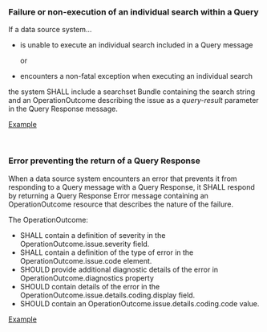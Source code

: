 ### Failure or non-execution of an individual search within a Query

If a data source system...

- is unable to execute an individual search included in a Query message

  or 

- encounters a non-fatal exception when executing an individual search 

the system SHALL include a searchset Bundle containing the search string and an OperationOutcome describing the issue as a *query-result* parameter in the Query Response message. 

[Example](Bundle-specialty-rx-query-response-3-w-op-outcome.html)

<br/>

### Error preventing the return of a Query Response

When a data source system encounters an error that prevents it from responding to a Query message with a Query Response, it  SHALL respond by returning a Query Response Error message containing an OperationOutcome resource that describes the nature of the failure.

The OperationOutcome:

* SHALL contain a definition of severity in the OperationOutcome.issue.severity field. 
* SHALL contain a definition of the type of error in the OperationOutcome.issue.code element.
* SHOULD provide additional diagnostic details of the error in OperationOutcome.diagnostics property
* SHOULD contain details of the error in the OperationOutcome.issue.details.coding.display field.
* SHOULD contain an OperationOutcome.issue.details.coding.code value.

[Example](Bundle-specialty-rx-query-response-error-1.html)

<br>